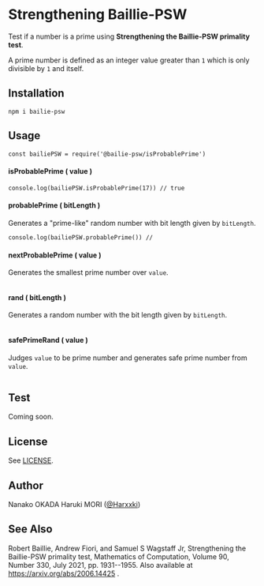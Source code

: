 # Strengthening Baillie-PSW
Test if a number is a prime using **Strengthening the Baillie-PSW primality test**.

A prime number is defined as an integer value greater than `1` which is only divisible by `1` and itself.

## Installation

```
npm i bailie-psw
```

## Usage

```
const bailiePSW = require('@bailie-psw/isProbablePrime')
```

#### isProbablePrime ( value )
```
console.log(bailiePSW.isProbablePrime(17)) // true
```

#### probablePrime ( bitLength )
 Generates a "prime-like" random number with bit length given by `bitLength`.
```
console.log(bailiePSW.probablePrime()) //
```

#### nextProbablePrime ( value )
Generates the smallest prime number over `value`.
```
```

#### rand ( bitLength )
Generates a random number with the bit length given by `bitLength`.
```
```

#### safePrimeRand ( value )
Judges `value` to be prime number and generates safe prime number from `value`.
```
```

## Test

Coming soon.

## License
See [LICENSE](https://github.com/Harxxki/bailie-psw/blob/master/LICENSE).

## Author
Nanako OKADA
Haruki MORI ([@Harxxki](https://github.com/Harxxki))

## See Also
Robert Baillie, Andrew Fiori, and Samuel S Wagstaff Jr,
Strengthening the Baillie-PSW primality test,
Mathematics of Computation, Volume 90, Number 330,
July 2021, pp. 1931--1955.
Also available at https://arxiv.org/abs/2006.14425 .

